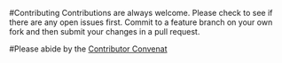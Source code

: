 #Contributing
Contributions are always welcome. Please check to see if there are any open issues first. Commit to a feature branch on your own fork and then submit your changes in a pull request.

#Please abide by the [Contributor Convenat](http://contributor-covenant.org/)

